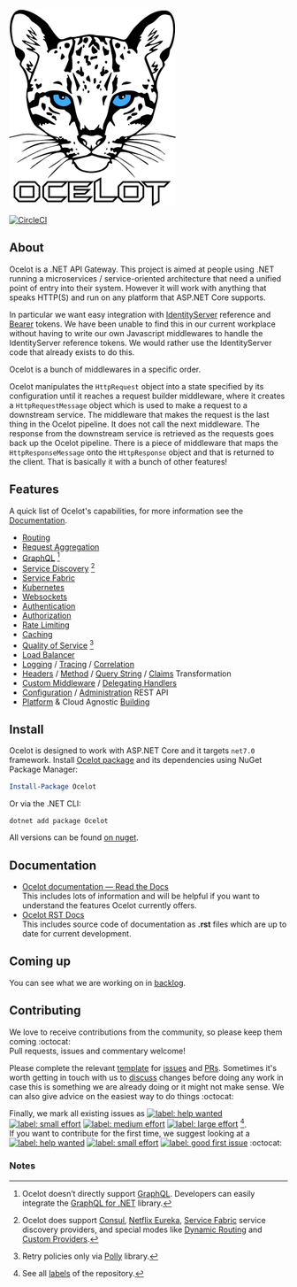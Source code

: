 ![Ocelot Logo](/images/ocelot_logo.png)

[![CircleCI](https://circleci.com/gh/ThreeMammals/Ocelot/tree/main.svg?style=svg)](https://circleci.com/gh/ThreeMammals/Ocelot/tree/main)

<!-- [![Coverage Status](https://coveralls.io/repos/github/ThreeMammals/Ocelot/badge.svg)](https://coveralls.io/github/ThreeMammals/Ocelot) -->

## About

Ocelot is a .NET API Gateway. This project is aimed at people using .NET running a microservices / service-oriented architecture 
that need a unified point of entry into their system. However it will work with anything that speaks HTTP(S) and run on any platform that ASP.NET Core supports.

In particular we want easy integration with [IdentityServer](https://github.com/IdentityServer) reference and [Bearer](https://oauth.net/2/bearer-tokens/) tokens. 
We have been unable to find this in our current workplace without having to write our own Javascript middlewares to handle the IdentityServer reference tokens.
We would rather use the IdentityServer code that already exists to do this.

Ocelot is a bunch of middlewares in a specific order.

Ocelot manipulates the `HttpRequest` object into a state specified by its configuration until it reaches a request builder middleware, where it creates a `HttpRequestMessage` object which is used to make a request to a downstream service.
The middleware that makes the request is the last thing in the Ocelot pipeline. It does not call the next middleware.
The response from the downstream service is retrieved as the requests goes back up the Ocelot pipeline.
There is a piece of middleware that maps the `HttpResponseMessage` onto the `HttpResponse` object and that is returned to the client.
That is basically it with a bunch of other features!

## Features

A quick list of Ocelot's capabilities, for more information see the [Documentation](#documentation).

* [Routing](https://ocelot.readthedocs.io/en/latest/features/routing.html)
* [Request Aggregation](https://ocelot.readthedocs.io/en/latest/features/requestaggregation.html)
* [GraphQL](https://ocelot.readthedocs.io/en/latest/features/graphql.html) [^1]
* [Service Discovery](https://ocelot.readthedocs.io/en/latest/features/servicediscovery.html) [^2]
* [Service Fabric](https://ocelot.readthedocs.io/en/latest/features/servicefabric.html)
* [Kubernetes](https://ocelot.readthedocs.io/en/latest/features/kubernetes.html)
* [Websockets](https://ocelot.readthedocs.io/en/latest/features/websockets.html)
* [Authentication](https://ocelot.readthedocs.io/en/latest/features/authentication.html)
* [Authorization](https://ocelot.readthedocs.io/en/latest/features/authorization.html)
* [Rate Limiting](https://ocelot.readthedocs.io/en/latest/features/ratelimiting.html)
* [Caching](https://ocelot.readthedocs.io/en/latest/features/caching.html)
* [Quality of Service](https://ocelot.readthedocs.io/en/latest/features/qualityofservice.html) [^3]
* [Load Balancer](https://ocelot.readthedocs.io/en/latest/features/loadbalancer.html)
* [Logging](https://ocelot.readthedocs.io/en/latest/features/logging.html) / [Tracing](https://ocelot.readthedocs.io/en/latest/features/tracing.html) / [Correlation](https://ocelot.readthedocs.io/en/latest/features/requestid.html)
* [Headers](https://ocelot.readthedocs.io/en/latest/features/headerstransformation.html) / [Method](https://ocelot.readthedocs.io/en/latest/features/methodtransformation.html) / [Query String](https://ocelot.readthedocs.io/en/latest/search.html?q=Query+String&check_keywords=yes&area=default) / [Claims](https://ocelot.readthedocs.io/en/latest/features/claimstransformation.html) Transformation
* [Custom Middleware](https://ocelot.readthedocs.io/en/latest/features/middlewareinjection.html) / [Delegating Handlers](https://ocelot.readthedocs.io/en/latest/features/delegatinghandlers.html)
* [Configuration](https://ocelot.readthedocs.io/en/latest/features/configuration.html) / [Administration](https://ocelot.readthedocs.io/en/latest/features/administration.html) REST API
* [Platform](https://ocelot.readthedocs.io/en/latest/building/building.html?highlight=Platform#building) & Cloud Agnostic [Building](https://ocelot.readthedocs.io/en/latest/building/building.html)

## Install

Ocelot is designed to work with ASP.NET Core and it targets `net7.0` framework.
Install [Ocelot package](https://www.nuget.org/packages/Ocelot) and its dependencies using NuGet Package Manager:
```powershell
Install-Package Ocelot
```
Or via the .NET CLI:
```shell
dotnet add package Ocelot
```
All versions can be found [on nuget](https://www.nuget.org/packages/Ocelot#versions-body-tab).

## Documentation
- [Ocelot documentation — Read the Docs](https://ocelot.readthedocs.io)
  <br/>This includes lots of information and will be helpful if you want to understand the features Ocelot currently offers.
- [Ocelot RST Docs](https://github.com/ThreeMammals/Ocelot/tree/develop/docs)
  <br/>This includes source code of documentation as **.rst** files which are up to date for current development.

## Coming up
You can see what we are working on in [backlog](https://github.com/ThreeMammals/Ocelot/issues).

## Contributing

We love to receive contributions from the community, so please keep them coming :octocat: 
<br/>Pull requests, issues and commentary welcome!

Please complete the relevant [template](https://github.com/ThreeMammals/Ocelot/tree/main/.github) for [issues](https://github.com/ThreeMammals/Ocelot/blob/main/.github/ISSUE_TEMPLATE.md) and [PRs](https://github.com/ThreeMammals/Ocelot/blob/main/.github/PULL_REQUEST_TEMPLATE.md).
Sometimes it's worth getting in touch with us to [discuss](https://github.com/ThreeMammals/Ocelot/discussions) changes before doing any work in case this is something we are already doing or it might not make sense.
We can also give advice on the easiest way to do things :octocat: 

Finally, we mark all existing issues as [![label: help wanted][~helpwanted]](https://github.com/ThreeMammals/Ocelot/labels/help%20wanted)
[![label: small effort][~smalleffort]](https://github.com/ThreeMammals/Ocelot/labels/small%20effort)
[![label: medium effort][~mediumeffort]](https://github.com/ThreeMammals/Ocelot/labels/medium%20effort)
[![label: large effort][~largeeffort]](https://github.com/ThreeMammals/Ocelot/labels/large%20effort) [^4].
<br/>If you want to contribute for the first time, we suggest looking at a [![label: help wanted][~helpwanted]](https://github.com/ThreeMammals/Ocelot/labels/help%20wanted) 
[![label: small effort][~smalleffort]](https://github.com/ThreeMammals/Ocelot/labels/small%20effort) 
[![label: good first issue][~goodfirstissue]](https://github.com/ThreeMammals/Ocelot/labels/good%20first%20issue) :octocat: 

[~helpwanted]: https://img.shields.io/badge/-help%20wanted-128A0C.svg
[~smalleffort]: https://img.shields.io/badge/-small%20effort-fef2c0.svg
[~mediumeffort]: https://img.shields.io/badge/-medium%20effort-e0f42c.svg
[~largeeffort]: https://img.shields.io/badge/-large%20effort-10526b.svg
[~goodfirstissue]: https://img.shields.io/badge/-good%20first%20issue-ffc4d8.svg

### Notes
[^1]: Ocelot doesn’t directly support [GraphQL](https://graphql.org/). Developers can easily integrate the [GraphQL for .NET](/graphql-dotnet/graphql-dotnet) library.
[^2]: Ocelot does support [Consul](https://www.consul.io/), [Netflix Eureka](https://www.nuget.org/packages/Steeltoe.Discovery.Eureka), [Service Fabric](https://azure.microsoft.com/en-us/products/service-fabric/) service discovery providers, and special modes like [Dynamic Routing](/ThreeMammals/Ocelot/blob/main/docs/features/servicediscovery.rst#dynamic-routing) and [Custom Providers](/ThreeMammals/Ocelot/blob/main/docs/features/servicediscovery.rst#custom-providers).
[^3]: Retry policies only via [Polly](/App-vNext/Polly) library.
[^4]: See all [labels](https://github.com/ThreeMammals/Ocelot/issues/labels) of the repository.
